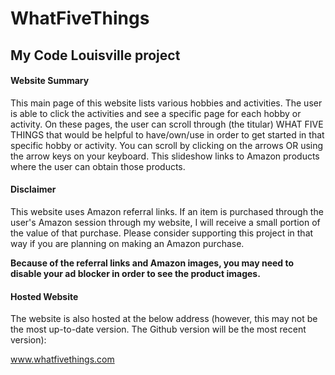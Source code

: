 # WhatFiveThings
## My Code Louisville project

#### Website Summary
This main page of this website lists various hobbies and activities. The user is able to click the activities and see a specific page for each hobby or activity. On these pages, the user can scroll through (the titular) WHAT FIVE THINGS that would be helpful to have/own/use in order to get started in that specific hobby or activity. You can scroll by clicking on the arrows OR using the arrow keys on your keyboard. This slideshow links to Amazon products where the user can obtain those products.

#### Disclaimer
This website uses Amazon referral links. If an item is purchased through the user's Amazon session through my website, I will receive a small portion of the value of that purchase. Please consider supporting this project in that way if you are planning on making an Amazon purchase.

**Because of the referral links and Amazon images, you may need to disable your ad blocker in order to see the product images.**

#### Hosted Website
The website is also hosted at the below address (however, this may not be the most up-to-date version. The Github version will be the most recent version):

www.whatfivethings.com
